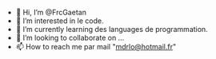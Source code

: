 - 👋 Hi, I’m @FrcGaetan
- 👀 I’m interested in  le code.
- 🌱 I’m currently learning  des languages de programmation.
- 💞️ I’m looking to collaborate on ...
- 📫 How to reach me  par mail "mdrlo@hotmail.fr"

<!---
FrcGaetan/FrcGaetan is a ✨ special ✨ repository because its `README.md` (this file) appears on your GitHub profile.
You can click the Preview link to take a look at your changes.
--->
